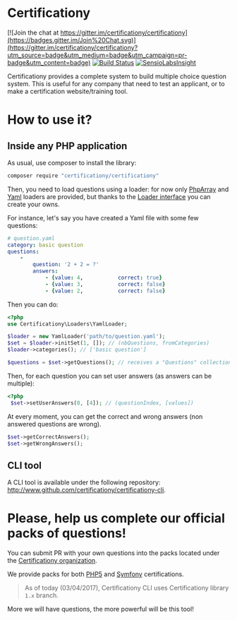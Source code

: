 Certificationy
==============

[![Join the chat at https://gitter.im/certificationy/certificationy](https://badges.gitter.im/Join%20Chat.svg)](https://gitter.im/certificationy/certificationy?utm_source=badge&utm_medium=badge&utm_campaign=pr-badge&utm_content=badge) [![Build Status](https://secure.travis-ci.org/certificationy/certificationy.png?branch=master)](http://travis-ci.org/certificationy/certificationy) [![SensioLabsInsight](https://insight.sensiolabs.com/projects/cd3b6bc1-632e-491a-abfc-43edc390e1cc/mini.png)](https://insight.sensiolabs.com/projects/cd3b6bc1-632e-491a-abfc-43edc390e1cc)

Certificationy provides a complete system to build multiple choice question system. This is useful for any company that need to test an applicant,
or to make a certification website/training tool.

# How to use it?

Inside any PHP application
--------------------------

As usual, use composer to install the library:

```bash
composer require "certificationy/certificationy"
```

Then, you need to load questions using a loader: for now only [PhpArray](Loaders/PhpArrayLoader.php) and [Yaml](Loaders/YamlLoader.php) loaders
are provided, but thanks to the [Loader interface](Interfaces/LoaderInterface.php) you can create your owns.

For instance, let's say you have created a Yaml file with some few questions:

```yaml
# question.yaml
category: basic question
questions:
    -
        question: '2 + 2 = ?'
        answers:
            - {value: 4,           correct: true}
            - {value: 3,           correct: false}
            - {value: 2,           correct: false}
```

Then you can do:

```php
<?php
use Certificationy\Loaders\YamlLoader;

$loader = new YamlLoader('path/to/question.yaml');
$set = $loader->initSet(1, []); // (nbQuestions, fromCategories)
$loader->categories(); // ['basic question']

$questions = $set->getQuestions(); // receives a "Questions" collection with the question
```

Then, for each question you can set user answers (as answers can be multiple):

```php
<?php
 $set->setUserAnswers(0, [4]); // (questionIndex, [values])
```

At every moment, you can get the correct and wrong answers (non answered questions are wrong).

```php
$set->getCorrectAnswers();
$set->getWrongAnswers();
```

CLI tool
--------

A CLI tool is available under the following repository: http://www.github.com/certificationy/certificationy-cli.

# Please, help us complete our official packs of questions!

You can submit PR with your own questions into the packs located under the [Certificationy organization](https://github.com/certificationy).

We provide packs for both [PHP5](https://github.com/certificationy/php-pack) and [Symfony](https://github.com/certificationy/symfony-pack) certifications.

> As of today (03/04/2017), Certificationy CLI uses Certificationy library ``1.x`` branch.

More we will have questions, the more powerful will be this tool!
